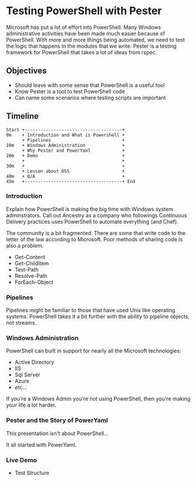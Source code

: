 # Testing PowerShell with Pester

Microsoft has put a lot of effort into PowerShell. Many Windows administrative activities have been made
much easier because of PowerShell. With more and more things being automated, we need to test the logic
that happens in the modules that we write. Pester is a testing framework for PowerShell that takes a lot
of ideas from rspec.

## Objectives

* Should leave with some sense that PowerShell is a useful tool
* Know Pester is a tool to test PowerShell code
* Can name some scenarios where testing scripts are important

## Timeline

    Start +-------------------------------------+
    0m    + Introduction and What is Powershell +
          + Pipelines                           +
    10m   + Windows Administration              +
          + Why Pester and PowerYaml            +
    20m   + Demo                                +
          +                                     +
    30m   +                                     +
          + Lesson about OSS                    +
    40m   + Q/A                                 +
    45m   +-------------------------------------+ End

### Introduction

Explain how PowerShell is making the big time with Windows system adminstrators. Call
out Ancestry as a company who followings Continuous Delivery practices uses PowerShell
to automate everything (and Chef).

The community is a bit fragmented. There are some that write code to the letter of the law
according to Microsoft. Poor methods of sharing code is also a problem.

* Get-Content
* Get-ChildItem
* Test-Path
* Resolve-Path
* ForEach-Object

### Pipelines

Pipelines might be familiar to those that have used Unix like operating systems. PowerShell takes
it a bit further with the ability to pipeline objects, not streams.

### Windows Administration

PowerShell can built in support for nearly all the Microsoft technologies:

* Active Directory
* IIS
* Sql Server
* Azure
* etc...

If you're a Windows Admin you're not using PowerShell, then you're making your
life a lot harder.

### Pester and the Story of PowerYaml

This presentation isn't about PowerShell...

It all started with PowerYaml.

### Live Demo

* Test Structure

